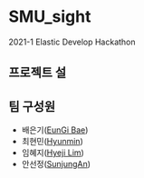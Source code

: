 # SMU\_sight

2021-1 Elastic Develop Hackathon

## 프로젝트 설



## 팀 구성원

* 배은기\([EunGi Bae](https://github.com/BaeEunGi)\)
* 최현민\([Hyunmin](https://github.com/hyunmin0317)\)
* 임혜지\([Hyeji Lim](https://github.com/hyeji1221)\)
* 안선정\([SunjungAn](https://github.com/sunjungAn)\)

 


